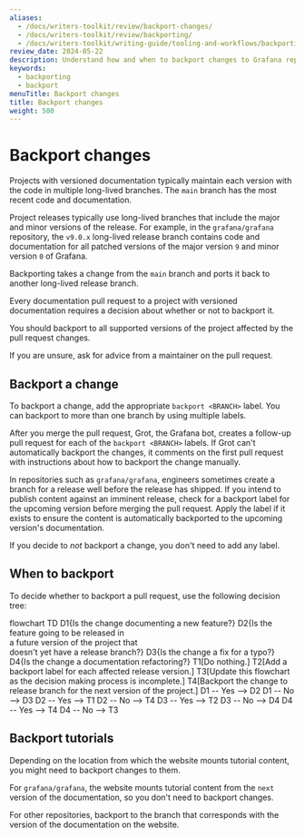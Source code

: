 ```yaml
---
aliases:
  - /docs/writers-toolkit/review/backport-changes/
  - /docs/writers-toolkit/review/backporting/
  - /docs/writers-toolkit/writing-guide/tooling-and-workflows/backporting/
review_date: 2024-05-22
description: Understand how and when to backport changes to Grafana repositories.
keywords:
  - backporting
  - backport
menuTitle: Backport changes
title: Backport changes
weight: 500
---
```


# Backport changes

Projects with versioned documentation typically maintain each version with the code in multiple long-lived branches.
The `main` branch has the most recent code and documentation.

Project releases typically use long-lived branches that include the major and minor versions of the release.
For example, in the `grafana/grafana` repository, the `v9.0.x` long-lived release branch contains code and documentation for all patched versions of the major version `9` and minor version `0` of Grafana.

Backporting takes a change from the `main` branch and ports it back to another long-lived release branch.

Every documentation pull request to a project with versioned documentation requires a decision about whether or not to backport it.

You should backport to all supported versions of the project affected by the pull request changes.

If you are unsure, ask for advice from a maintainer on the pull request.

## Backport a change

To backport a change, add the appropriate `backport <BRANCH>` label.
You can backport to more than one branch by using multiple labels.

After you merge the pull request, Grot, the Grafana bot, creates a follow-up pull request for each of the `backport <BRANCH>` labels.
If Grot can't automatically backport the changes, it comments on the first pull request with instructions about how to backport the change manually.

In repositories such as `grafana/grafana`, engineers sometimes create a branch for a release well before the release has shipped.
If you intend to publish content against an imminent release, check for a backport label for the upcoming version before merging the pull request.
Apply the label if it exists to ensure the content is automatically backported to the upcoming version's documentation.

If you decide to _not_ backport a change, you don't need to add any label.

## When to backport

To decide whether to backport a pull request, use the following decision tree:

<!-- vale Grafana.Timeless = NO -->

<script type="module">
  import mermaid from 'https://cdn.jsdelivr.net/npm/mermaid@10/dist/mermaid.esm.min.mjs';
  mermaid.initialize({ startOnLoad: true });
</script>
<div class="mermaid">
  flowchart TD
  D1{Is the change documenting a new feature?}
  D2{Is the feature going to be released in<br>a future version of the project that<br>doesn't yet have a release branch?}
  D3{Is the change a fix for a typo?}
  D4{Is the change a documentation refactoring?}
  T1[Do nothing.]
  T2[Add a backport label for each affected release version.]
  T3[Update this flowchart as the decision making process is incomplete.]
  T4[Backport the change to release branch for the next version of the project.]
  D1 -- Yes --> D2
  D1 -- No -->  D3
  D2 -- Yes --> T1
  D2 -- No -->  T4
  D3 -- Yes --> T2
  D3 -- No -->  D4
  D4 -- Yes --> T4
  D4 -- No -->  T3
</div>

<!-- vale Grafana.Timeless = YES -->

## Backport tutorials

Depending on the location from which the website mounts tutorial content, you might need to backport changes to them.

For `grafana/grafana`, the website mounts tutorial content from the `next` version of the documentation, so you don't need to backport changes.

For other repositories, backport to the branch that corresponds with the version of the documentation on the website.
